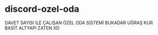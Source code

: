 # discord-ozel-oda


DAVET SAYISI İLE ÇALIŞAN ÖZEL ODA SİSTEMİ BUKADAR UĞRAŞ KUR BASİT ALTYAPI ZATEN XD
